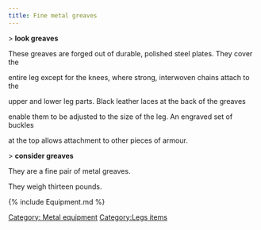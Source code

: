 ```yaml
---
title: Fine metal greaves
---
```


\> **look greaves**

These greaves are forged out of durable, polished steel plates. They
cover the

entire leg except for the knees, where strong, interwoven chains attach
to the

upper and lower leg parts. Black leather laces at the back of the
greaves

enable them to be adjusted to the size of the leg. An engraved set of
buckles

at the top allows attachment to other pieces of armour.

\> **consider greaves**

They are a fine pair of metal greaves.

They weigh thirteen pounds.

{% include Equipment.md %}

[Category: Metal equipment](Category:_Metal_equipment "wikilink")
[Category:Legs items](Category:Legs_items "wikilink")